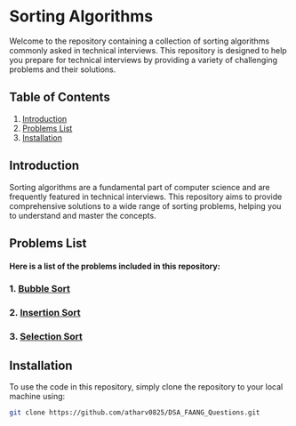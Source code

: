 # Sorting Algorithms

Welcome to the repository containing a collection of sorting algorithms commonly asked in technical interviews. This repository is designed to help you prepare for technical interviews by providing a variety of challenging problems and their solutions.

## Table of Contents
1. [Introduction](#introduction)
2. [Problems List](#problems-list)
3. [Installation](#installation)

## Introduction

Sorting algorithms are a fundamental part of computer science and are frequently featured in technical interviews. This repository aims to provide comprehensive solutions to a wide range of sorting problems, helping you to understand and master the concepts.

## Problems List

#### Here is a list of the problems included in this repository:

### 1. [Bubble Sort](BubbleSort.cpp)
### 2. [Insertion Sort](insertion.cpp)
### 3. [Selection Sort](selection.cpp)

## Installation

To use the code in this repository, simply clone the repository to your local machine using:

```sh
git clone https://github.com/atharv0825/DSA_FAANG_Questions.git
